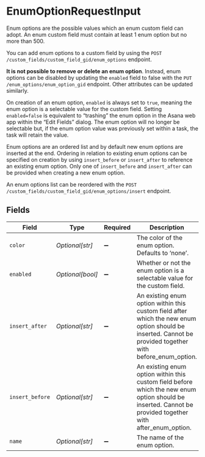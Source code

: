 # EnumOptionRequestInput

Enum options are the possible values which an enum custom field can adopt. An enum custom field must contain at least 1 enum option but no more than 500.

You can add enum options to a custom field by using the `POST /custom_fields/custom_field_gid/enum_options` endpoint.

**It is not possible to remove or delete an enum option**. Instead, enum options can be disabled by updating the `enabled` field to false with the `PUT /enum_options/enum_option_gid` endpoint. Other attributes can be updated similarly.

On creation of an enum option, `enabled` is always set to `true`, meaning the enum option is a selectable value for the custom field. Setting `enabled=false` is equivalent to “trashing” the enum option in the Asana web app within the “Edit Fields” dialog. The enum option will no longer be selectable but, if the enum option value was previously set within a task, the task will retain the value.

Enum options are an ordered list and by default new enum options are inserted at the end. Ordering in relation to existing enum options can be specified on creation by using `insert_before` or `insert_after` to reference an existing enum option. Only one of `insert_before` and `insert_after` can be provided when creating a new enum option.

An enum options list can be reordered with the `POST /custom_fields/custom_field_gid/enum_options/insert` endpoint.


## Fields

| Field                                                                                                                                                     | Type                                                                                                                                                      | Required                                                                                                                                                  | Description                                                                                                                                               | Example                                                                                                                                                   |
| --------------------------------------------------------------------------------------------------------------------------------------------------------- | --------------------------------------------------------------------------------------------------------------------------------------------------------- | --------------------------------------------------------------------------------------------------------------------------------------------------------- | --------------------------------------------------------------------------------------------------------------------------------------------------------- | --------------------------------------------------------------------------------------------------------------------------------------------------------- |
| `color`                                                                                                                                                   | *Optional[str]*                                                                                                                                           | :heavy_minus_sign:                                                                                                                                        | The color of the enum option. Defaults to ‘none’.                                                                                                         | blue                                                                                                                                                      |
| `enabled`                                                                                                                                                 | *Optional[bool]*                                                                                                                                          | :heavy_minus_sign:                                                                                                                                        | Whether or not the enum option is a selectable value for the custom field.                                                                                | true                                                                                                                                                      |
| `insert_after`                                                                                                                                            | *Optional[str]*                                                                                                                                           | :heavy_minus_sign:                                                                                                                                        | An existing enum option within this custom field after which the new enum option should be inserted. Cannot be provided together with before_enum_option. | 12345                                                                                                                                                     |
| `insert_before`                                                                                                                                           | *Optional[str]*                                                                                                                                           | :heavy_minus_sign:                                                                                                                                        | An existing enum option within this custom field before which the new enum option should be inserted. Cannot be provided together with after_enum_option. | 12345                                                                                                                                                     |
| `name`                                                                                                                                                    | *Optional[str]*                                                                                                                                           | :heavy_minus_sign:                                                                                                                                        | The name of the enum option.                                                                                                                              | Low                                                                                                                                                       |